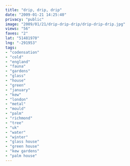 ```yaml
---
title: "drip, drip, drip"
date: "2009-01-21 14:25:40"
privacy: "public"
image: "2009/01/21/drip-drip-drip/drip-drip-drip.jpg"
views: "56"
faves: "2"
lat: "51481970"
lng: "-291953"
tags:
- "codensation"
- "cold"
- "england"
- "fauna"
- "gardens"
- "glass"
- "house"
- "green"
- "january"
- "kew"
- "london"
- "metal"
- "mould"
- "palm"
- "richmond"
- "tree"
- "uk"
- "water"
- "winter"
- "glass house"
- "green house"
- "kew gardens"
- "palm house"
---
```

<a href="/photos/2009/01/21/drip-drip-drip"></a>
